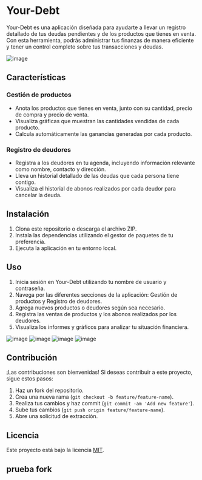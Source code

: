 # Your-Debt

Your-Debt es una aplicación diseñada para ayudarte a llevar un registro detallado de tus deudas pendientes y de los productos que tienes en venta. Con esta herramienta, podrás administrar tus finanzas de manera eficiente y tener un control completo sobre tus transacciones y deudas.

![image](https://github.com/Grexon-hack-2/Your-Debt/assets/142139597/895bbba5-a792-4b2d-a2ef-90130c1d5aea)

## Características

### Gestión de productos
- Anota los productos que tienes en venta, junto con su cantidad, precio de compra y precio de venta.
- Visualiza gráficas que muestran las cantidades vendidas de cada producto.
- Calcula automáticamente las ganancias generadas por cada producto.

### Registro de deudores
- Registra a los deudores en tu agenda, incluyendo información relevante como nombre, contacto y dirección.
- Lleva un historial detallado de las deudas que cada persona tiene contigo.
- Visualiza el historial de abonos realizados por cada deudor para cancelar la deuda.

## Instalación

1. Clona este repositorio o descarga el archivo ZIP.
2. Instala las dependencias utilizando el gestor de paquetes de tu preferencia.
3. Ejecuta la aplicación en tu entorno local.

## Uso

1. Inicia sesión en Your-Debt utilizando tu nombre de usuario y contraseña.
2. Navega por las diferentes secciones de la aplicación: Gestión de productos y Registro de deudores.
3. Agrega nuevos productos o deudores según sea necesario.
4. Registra las ventas de productos y los abonos realizados por los deudores.
5. Visualiza los informes y gráficos para analizar tu situación financiera.

  ![image](https://github.com/Grexon-hack-2/Your-Debt/assets/142139597/b97a380f-60d5-493b-bd24-55189b512655)
  ![image](https://github.com/Grexon-hack-2/Your-Debt/assets/142139597/095b2d49-9fce-4e39-a63b-952def5297a9)
  ![image](https://github.com/Grexon-hack-2/Your-Debt/assets/142139597/8ca48938-81ad-4102-b13c-781421d40b5e)
  ![image](https://github.com/Grexon-hack-2/Your-Debt/assets/142139597/8f25265f-31fd-45a1-9202-1e9a6dcb6b45)


## Contribución

¡Las contribuciones son bienvenidas! Si deseas contribuir a este proyecto, sigue estos pasos:

1. Haz un fork del repositorio.
2. Crea una nueva rama (`git checkout -b feature/feature-name`).
3. Realiza tus cambios y haz commit (`git commit -am 'Add new feature'`).
4. Sube tus cambios (`git push origin feature/feature-name`).
5. Abre una solicitud de extracción.

## Licencia

Este proyecto está bajo la licencia [MIT](https://opensource.org/licenses/MIT).

## prueba fork
